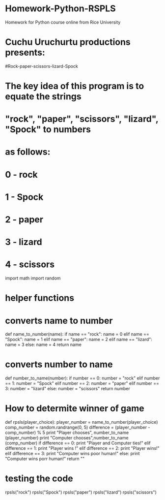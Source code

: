 # Homework-Python-RSPLS
Homework for Python course online from Rice University
# Cuchu Uruchurtu productions presents:

#Rock-paper-scissors-lizard-Spock 


# The key idea of this program is to equate the strings
# "rock", "paper", "scissors", "lizard", "Spock" to numbers
# as follows:
#
# 0 - rock
# 1 - Spock
# 2 - paper
# 3 - lizard
# 4 - scissors

import math
import random

# helper functions

  # converts name to number

def name_to_number(name):
    if   name == "rock":
          name = 0
    elif name == "Spock":
          name = 1
    elif name == "paper":
          name = 2
    elif name == "lizard":
          name = 3
    else:
         name = 4
    return name


# converts number to name
    
def number_to_name(number):
    if number == 0:
        number = "rock"
    elif number == 1:
          number = "Spock"
    elif number == 2:
        number = "paper"
    elif number == 3:
        number = "lizard"
    else:
         number = "scissors"
    return number


# How to determite winner of game

def rpsls(player_choice):
    player_number = name_to_number(player_choice)
    comp_number = random.randrange(0, 5)
    difference = (player_number - comp_number) % 5
    print "Player chooses", number_to_name (player_number)
    print "Computer chooses",number_to_name (comp_number)
    if difference == 0:
        print "Player and Computer ties!"
    elif difference == 1:
        print "Player wins !"
    elif difference == 2:
        print "Player wins!"
    elif difference == 3:
        print "Computer wins poor human!"
    else:
        print "Computer wins porr human!"
    return ""
    
   


 # testing the code 

rpsls("rock")
rpsls("Spock")
rpsls("paper")
rpsls("lizard")
rpsls("scissors")


